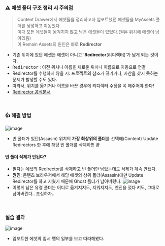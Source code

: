 ### ⚠️ 에셋 폴더 구조 정리 시 주의점
> Content Drawer에서 에셋들을 정리하고자 임포트했던 에셋들을 MyAssets 폴더를 생성하고 이동했다.   
> 이때 모든 에셋들이 옮겨지지 않고 남은 에셋들이 있었다.(원본 위치에 에셋이 남아있음)   
> 이 Remain Assets의 원인은 바로 **Redirector**   
- 기존 위치에 있던 에셋은 에셋이 아니고 '**Redirector**(리디렉터)'가 남게 되는 것이다.
- <tt>Redirector</tt> : 이전 위치나 이름을 새로운 위치나 이름으로 자동으로 연결
- Redirector를 수행하지 않을 시: 프로젝트의 참조가 끊기거나, 자산을 찾지 못하는 문제가 발생할 수도 있다.
- 따라서, 위치를 옮기거나 이름을 바꾼 경우에 리디렉터 수정을 꼭 해주어야 한다!
- [Redirector 공식문서](https://dev.epicgames.com/documentation/ko-kr/unreal-engine/asset-redirectors-in-unreal-engine)

<br/>

### 👍 해결 방법
![image](https://github.com/user-attachments/assets/7bae3956-318f-482a-87a9-540ccb793b6b)
- 빈 폴더가 있던(Assasin) 위치의 **가장 최상위의 폴더**를 선택해(Content) Update Redirectors 한 후에 해당 빈 폴더를 삭제하면 끝

#### 빈 폴더 삭제가 안된다?
- 필자는 에셋의 Redirector를 삭제하고 빈 폴더만 남았는데도 삭제가 계속 안됐다.
- **원인**: 콘텐츠 브라우저에서 해당 에셋의 상위 폴더(Assasin)에만 Update Redirector를 하고 지웠기 때문에 Ghost 폴더가 남아버렸다.
![image](https://github.com/user-attachments/assets/d706b415-a4a5-4cbc-a453-43a0fce840ad)
- 이렇게 남은 유령 폴더는 어디로 옮겨지지도, 지워지지도, 엔진을 껐다 켜도, 그대로 남아버린다.. 조심하자..

<br/>

### 실습 결과
![image](https://github.com/user-attachments/assets/3b7818df-8b2a-48d7-8cab-95dc8a6898eb)
- 임포트한 에셋의 임시 맵의 일부를 보고 따라해봤다.

<br/>
